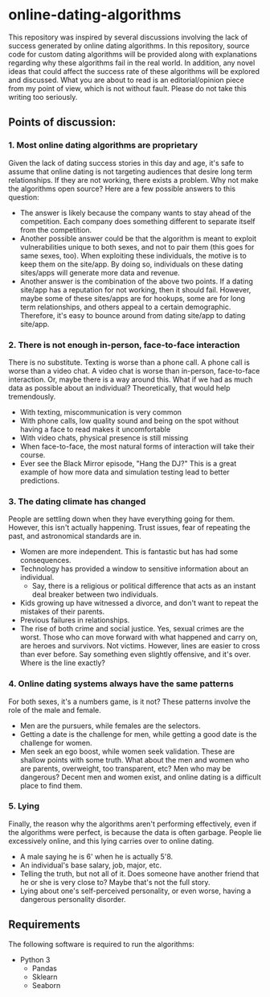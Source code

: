 # online-dating-algorithms
This repository was inspired by several discussions involving the lack of success generated by online dating algorithms.  In this repository, source code for custom dating algorithms will be provided along with explanations regarding why these algorithms fail in the real world.  In addition, any novel ideas that could affect the success rate of these algorithms will be explored and discussed.  What you are about to read is an editorial/opinion piece from my point of view, which is not without fault.  Please do not take this writing too seriously.

## Points of discussion:

### 1. Most online dating algorithms are proprietary
Given the lack of dating success stories in this day and age, it's safe to assume that online dating is not targeting audiences that desire long term relationships.  If they are not working, there exists a problem.  Why not make the algorithms open source?  Here are a few possible answers to this question:
- The answer is likely because the company wants to stay ahead of the competition.  Each company does something different to separate itself from the competition.  
- Another possible answer could be that the algorithm is meant to exploit vulnerabilities unique to both sexes, and not to pair them (this goes for same sexes, too).  When exploiting these individuals, the motive is to keep them on the site/app.  By doing so, individuals on these dating sites/apps will generate more data and revenue.
- Another answer is the combination of the above two points.  If a dating site/app has a reputation for not working, then it should fail.  However, maybe some of these sites/apps are for hookups, some are for long term relationships, and others appeal to a certain demographic.  Therefore, it's easy to bounce around from dating site/app to dating site/app.

### 2. There is not enough in-person, face-to-face interaction
There is no substitute.  Texting is worse than a phone call.  A phone call is worse than a video chat.  A video chat is worse than in-person, face-to-face interaction.  Or, maybe there is a way around this.  What if we had as much data as possible about an individual?  Theoretically, that would help tremendously.
- With texting, miscommunication is very common
- With phone calls, low quality sound and being on the spot without having a face to read makes it uncomfortable
- With video chats, physical presence is still missing
- When face-to-face, the most natural forms of interaction will take their course.
- Ever see the Black Mirror episode, "Hang the DJ?"  This is a great example of how more data and simulation testing lead to better predictions.

### 3. The dating climate has changed
People are settling down when they have everything going for them.  However, this isn't actually happening.  Trust issues, fear of repeating the past, and astronomical standards are in. 
- Women are more independent.  This is fantastic but has had some consequences.
- Technology has provided a window to sensitive information about an individual.
  - Say, there is a religious or political difference that acts as an instant deal breaker between two individuals.
- Kids growing up have witnessed a divorce, and don't want to repeat the mistakes of their parents.
- Previous failures in relationships.
- The rise of both crime and social justice.  Yes, sexual crimes are the worst.  Those who can move forward with what happened and carry on, are heroes and survivors.  Not victims.  However, lines are easier to cross than ever before.  Say something even slightly offensive, and it's over.  Where is the line exactly?

### 4. Online dating systems always have the same patterns
For both sexes, it's a numbers game, is it not?  These patterns involve the role of the male and female.  
- Men are the pursuers, while females are the selectors.  
- Getting a date is the challenge for men, while getting a good date is the challenge for women.  
- Men seek an ego boost, while women seek validation.
These are shallow points with some truth.  What about the men and women who are parents, overweight, too transparent, etc?  Men who may be dangerous?  Decent men and women exist, and online dating is a difficult place to find them.

### 5. Lying
Finally, the reason why the algorithms aren't performing effectively, even if the algorithms were perfect, is because the data is often garbage.  People lie excessively online, and this lying carries over to online dating.
- A male saying he is 6' when he is actually 5'8.
- An individual's base salary, job, major, etc.
- Telling the truth, but not all of it.  Does someone have another friend that he or she is very close to?  Maybe that's not the full story.
- Lying about one's self-perceived personality, or even worse, having a dangerous personality disorder.

## Requirements
The following software is required to run the algorithms:
- Python 3
  - Pandas
  - Sklearn
  - Seaborn
